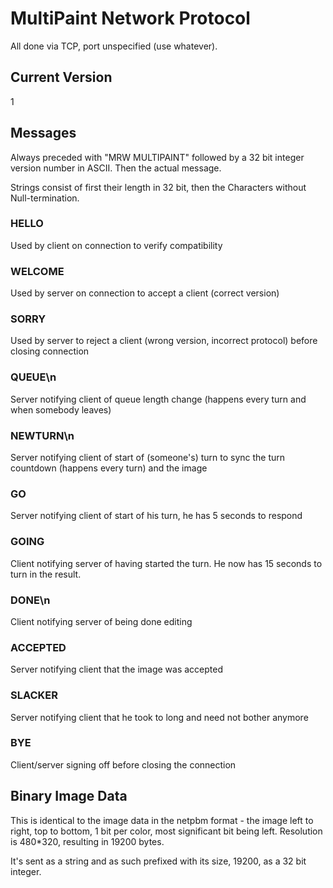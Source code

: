 # MultiPaint Network Protocol

All done via TCP, port unspecified (use whatever).

## Current Version

1

## Messages

Always preceded with "MRW MULTIPAINT" followed by a 32 bit integer version number in ASCII. Then the actual message.

Strings consist of first their length in 32 bit, then the Characters without Null-termination.

### HELLO

Used by client on connection to verify compatibility

### WELCOME

Used by server on connection to accept a client (correct version)

### SORRY

Used by server to reject a client (wrong version, incorrect protocol) before closing connection

### QUEUE\n<uint>

Server notifying client of queue length change (happens every turn and when somebody leaves)

### NEWTURN\n<binary image data>

Server notifying client of start of (someone's) turn to sync the turn countdown (happens every turn) and the image

### GO

Server notifying client of start of his turn, he has 5 seconds to respond

### GOING

Client notifying server of having started the turn. He now has 15 seconds to turn in the result.

### DONE\n<binary image data>

Client notifying server of being done editing

### ACCEPTED

Server notifying client that the image was accepted

### SLACKER

Server notifying client that he took to long and need not bother anymore

### BYE

Client/server signing off before closing the connection

## Binary Image Data

This is identical to the image data in the netpbm format - the image left to right, top to bottom, 1 bit per color, most significant bit being left. Resolution is 480*320, resulting in 19200 bytes.

It's sent as a string and as such prefixed with its size, 19200, as a 32 bit integer.